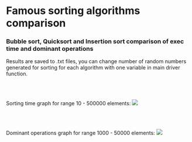 # Famous sorting algorithms comparison
### Bubble sort, Quicksort and Insertion sort comparison of exec time and dominant operations
Results are saved to .txt files, you can change number of random numbers generated for sorting for each algorithm with one variable in main driver function.

<br><br>

Sorting time graph for range 10 - 500000 elements:
<img src="https://github.com/hi-im-happy/Free-Time-Projects/blob/master/Sorting%20algorithms%20comparison/img/2a%20speed.png">
</img>

<br><br>

Dominant operations graph for range 1000 - 50000 elements:
<img src="https://github.com/hi-im-happy/Free-Time-Projects/blob/master/Sorting%20algorithms%20comparison/img/2a%20dom%20ops.png">
</img>
